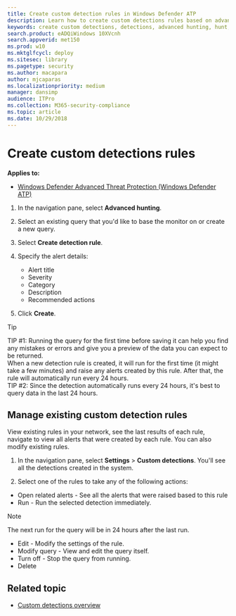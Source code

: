 ```yaml
---
title: Create custom detection rules in Windows Defender ATP
description: Learn how to create custom detections rules based on advanced hunting queries
keywords: create custom detections, detections, advanced hunting, hunt, detect, query
search.product: eADQiWindows 10XVcnh
search.appverid: met150
ms.prod: w10
ms.mktglfcycl: deploy
ms.sitesec: library
ms.pagetype: security
ms.author: macapara
author: mjcaparas
ms.localizationpriority: medium
manager: dansimp
audience: ITPro
ms.collection: M365-security-compliance 
ms.topic: article
ms.date: 10/29/2018
---
```



# Create custom detections rules
**Applies to:**
- [Windows Defender Advanced Threat Protection (Windows Defender ATP)](https://wincom.blob.core.windows.net/documents/Windows10_Commercial_Comparison.pdf)


1.	In the navigation pane, select **Advanced hunting**.

2.	Select an existing query that you'd like to base the monitor on or create a new query.

3.	Select **Create detection rule**.

4.	Specify the alert details:

    - Alert title
    - Severity
    - Category
    - Description
    - Recommended actions

5.	Click **Create**.

> [!TIP]
> TIP #1: Running the query for the first time before saving it can help you find any mistakes or errors and give you a preview of the data you can expect to be returned.<br>
> When a new detection rule is created, it will run for the first time (it might take a few minutes) and raise any alerts created by this rule. After that, the rule will automatically run every 24 hours. <br>
> TIP #2: Since the detection automatically runs every 24 hours, it's best to query data in the last 24 hours.

## Manage existing custom detection rules
View existing rules in your network, see the last results of each rule, navigate to view all alerts that were created by each rule. You can also modify existing rules.

1.	In the navigation pane, select **Settings** > **Custom detections**. You'll see all the detections  created in the system.

2.	Select one of the rules to take any of the following actions:
   - Open related alerts - See all the alerts that were raised based to this rule
   - Run - Run the selected detection immediately. 

   > [!NOTE]
   > The next run for the query will be in 24 hours after the last run.
    
  - Edit - Modify the settings of the rule.
  - Modify query - View and edit the query itself. 
  - Turn off - Stop the query from running.
  - Delete


## Related topic
- [Custom detections overview](overview-custom-detections.md)